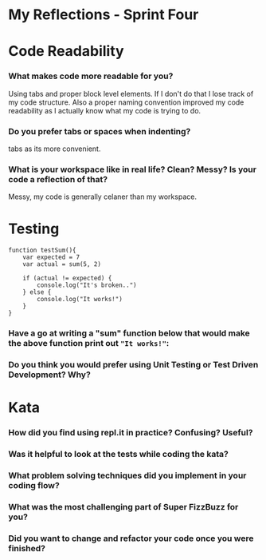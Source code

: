 # My Reflections - Sprint Four 

# Code Readability

### What makes code more readable for you?
Using tabs and proper block level elements. If I don't do that I lose track of my code structure. 
Also a proper naming convention improved my code readability as I actually know what my code is trying to do.


### Do you prefer tabs or spaces when indenting?
tabs as its more convenient.


### What is your workspace like in real life? Clean? Messy? Is your code a reflection of that?
Messy, my code is generally celaner than my workspace.



# Testing

```
function testSum(){
    var expected = 7
    var actual = sum(5, 2)

    if (actual != expected) {
        console.log("It's broken..")
    } else {
        console.log("It works!")
    }
}
```
### Have a go at writing a "sum" function below that would make the above function print out `"It works!"`: 



### Do you think you would prefer using Unit Testing or Test Driven Development? Why?




# Kata

### How did you find using repl.it in practice? Confusing? Useful?


### Was it helpful to look at the tests while coding the kata?


### What problem solving techniques did you implement in your coding flow?


### What was the most challenging part of Super FizzBuzz for you?


### Did you want to change and refactor your code once you were finished?


